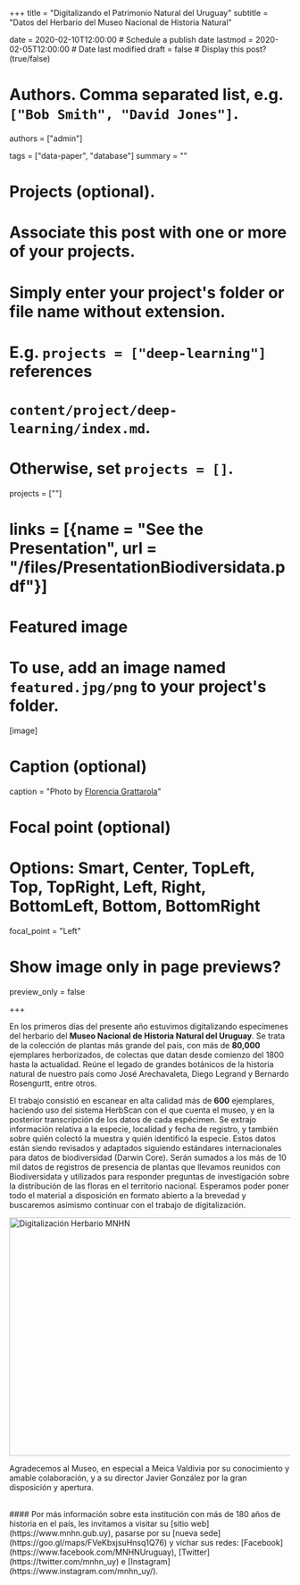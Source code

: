 +++
title = "Digitalizando el Patrimonio Natural del Uruguay"
subtitle = "Datos del Herbario del Museo Nacional de Historia Natural"

date = 2020-02-10T12:00:00  # Schedule a publish date
lastmod = 2020-02-05T12:00:00  # Date last modified
draft = false  # Display this post? (true/false)

# Authors. Comma separated list, e.g. `["Bob Smith", "David Jones"]`.
authors = ["admin"]

tags = ["data-paper", "database"]
summary = ""

# Projects (optional).
#   Associate this post with one or more of your projects.
#   Simply enter your project's folder or file name without extension.
#   E.g. `projects = ["deep-learning"]` references 
#   `content/project/deep-learning/index.md`.
#   Otherwise, set `projects = []`.
projects = [""]

# links = [{name = "See the Presentation", url = "/files/PresentationBiodiversidata.pdf"}]

# Featured image
# To use, add an image named `featured.jpg/png` to your project's folder. 
[image]
  # Caption (optional)
  caption = "Photo by [Florencia Grattarola](flograttarola.com)"

  # Focal point (optional)
  # Options: Smart, Center, TopLeft, Top, TopRight, Left, Right, BottomLeft, Bottom, BottomRight
  focal_point = "Left"

  # Show image only in page previews?
  preview_only = false

+++

En los primeros días del presente año estuvimos digitalizando especímenes del herbario del **Museo Nacional de Historia Natural del Uruguay**. Se trata de la colección de plantas más grande del país, con más de **80,000** ejemplares herborizados, de colectas que datan desde comienzo del 1800 hasta la actualidad. Reúne el legado de grandes botánicos de la historia natural de nuestro país como José Arechavaleta, Diego Legrand y Bernardo Rosengurtt, entre otros.  

El trabajo consistió en escanear en alta calidad más de **600** ejemplares, haciendo uso del sistema HerbScan con el que cuenta el museo, y en la posterior transcripción de los datos de cada espécimen. Se extrajo información relativa a la especie, localidad y fecha de registro, y también sobre quién colectó la muestra y quién identificó la especie. Estos datos están siendo revisados y adaptados siguiendo estándares internacionales para datos de biodiversidad (Darwin Core). Serán sumados a los más de 10 mil datos de registros de presencia de plantas que llevamos reunidos con Biodiversidata y utilizados para responder preguntas de investigación sobre la distribución de las floras en el territorio nacional. Esperamos poder poner todo el material a disposición en formato abierto a la brevedad y buscaremos asimismo continuar con el trabajo de digitalización.  


<a data-flickr-embed="true" data-header="true" data-footer="true" href="https://www.flickr.com/gp/biodiversidata/18cM43" title="Digitalización Herbario MNHN"><img src="https://live.staticflickr.com/65535/49515875877_9e9ae559a3_z.jpg" width="640" height="427" alt="Digitalización Herbario MNHN"></a><script async src="//embedr.flickr.com/assets/client-code.js" charset="utf-8"></script>
<br>

Agradecemos al Museo, en especial a Meica Valdivia por su conocimiento y amable colaboración, y a su director Javier González por la gran disposición y apertura.   

<br>
#### Por más información sobre esta institución con más de 180 años de historia en el país, les invitamos a visitar su [sitio web](https://www.mnhn.gub.uy), pasarse por su [nueva sede](https://goo.gl/maps/FVeKbxjsuHnsq1Q76) y vichar sus redes: [Facebook](https://www.facebook.com/MNHNUruguay), [Twitter](https://twitter.com/mnhn_uy) e [Instagram](https://www.instagram.com/mnhn_uy/).



